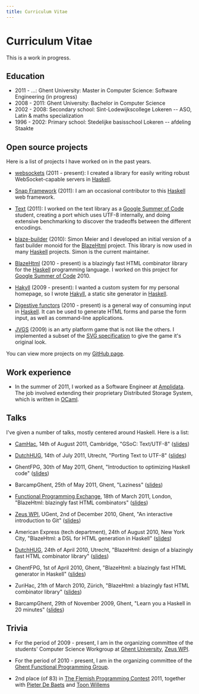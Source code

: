 ```yaml
---
title: Curriculum Vitae
---
```


# Curriculum Vitae

This is a work in progress.

## Education

- 2011 - ...: Ghent University: Master in Computer Science: Software Engineering (in
  progress)
- 2008 - 2011: Ghent University: Bachelor in Computer Science
- 2002 - 2008: Secondary school: Sint-Lodewijkscollege Lokeren -- ASO, Latin & maths
  specialization
- 1996 - 2002: Primary school: Stedelijke basisschool Lokeren -- afdeling Staakte

## Open source projects

Here is a list of projects I have worked on in the past years.

- [websockets] (2011 - present): I created a library for easily writing robust
  WebSocket-capable servers in [Haskell].

[websockets]: http://jaspervdj.be/websockets/

- [Snap Framework] (2011): I am an occasional contributor to this [Haskell] web
  framework.

[Snap Framework]: http://snapframework.com/

- [Text] (2011): I worked on the text library as a [Google Summer of Code]
  student, creating a port which uses UTF-8 internally, and doing extensive
  benchmarking to discover the tradeoffs between the different encodings.

[Text]: https://github.com/bos/text
[Google Summer of Code]: http://code.google.com/soc/

- [blaze-builder] (2010): Simon Meier and I developed an initial version of a
  fast builder monoid for the [BlazeHtml] project. This library is now used in
  many [Haskell] projects. Simon is the current maintainer.

[blaze-builder]: http://github.com/meiersi/blaze-builder/

- [BlazeHtml] (2010 - present) is a blazingly fast HTML combinator library for the
  [Haskell] programming language. I worked on this project for [Google Summer of
  Code] 2010.

[BlazeHtml]: http://jaspervdj.be/blaze

- [Hakyll] (2009 - present): I wanted a custom system for my personal homepage, so I
  wrote [Hakyll], a static site generator in [Haskell]. 

[Hakyll]: http://jaspervdj.be/hakyll
[Haskell]: http://haskell.org/

- [Digestive functors] (2010 - present) is a general way of consuming input in
  [Haskell]. It can be used to generate HTML forms and parse the form input, as
  well as command-line applications.

[Digestive functors]: http://github.com/jaspervdj/digestive-functors/

- [JVGS] (2009) is an arty platform game that is not like the others. I
  implemented a subset of the [SVG specification] to give the game it's original
  look.

[JVGS]: http://jvgs.sf.net/
[SVG specification]: http://www.w3.org/Graphics/SVG/

You can view more projects on my [GitHub page].

[GitHub page]: http://github.com/jaspervdj

## Work experience

- In the summer of 2011, I worked as a Software Engineer at [Amplidata]. The job
  involved extending their proprietary Distributed Storage System, which is
  written in [OCaml].

[Amplidata]: http://www.amplidata.com/
[OCaml]: http://caml.inria.fr/

## Talks

I've given a number of talks, mostly centered around Haskell. Here is a list:

- [CamHac], 14th of August 2011, Cambridge, "GSoC: Text/UTF-8"
  ([slides](/files/2011-camhac-text-utf8.pdf))

- [DutchHUG], 14th of July 2011, Utrecht, "Porting Text to UTF-8"
  ([slides](/files/2011-dutchhug-text-utf8.pdf))

- GhentFPG, 30th of May 2011, Ghent, "Introduction to optimizing Haskell code"
  ([slides](/files/2011-ghentfpg-introduction-optimizing.pdf))

- BarcampGhent, 25th of May 2011, Ghent, "Laziness"
  ([slides](/files/2011-barcampghent-laziness.pdf))

- [Functional Programming Exchange], 18th of March 2011, London, "BlazeHtml:
  blazingly fast HTML combinators"
  ([slides](/files/2011-functionalpx-blaze-html.pdf))

- [Zeus WPI], UGent, 2nd of December 2010, Ghent, "An interactive introduction
  to Git"
  ([slides](/files/2010-zeus-git.pdf))

- American Express (tech department), 24th of August 2010, New York City,
  "BlazeHtml: a DSL for HTML generation in Haskell"
  ([slides](/files/2010-amex-blaze-html.pdf))

- [DutchHUG], 24th of April 2010, Utrecht, "BlazeHtml: design of a blazingly fast
  HTML combinator library"
  ([slides](/files/2010-dutchhug-blaze-html.pdf))

- GhentFPG, 1st of April 2010, Ghent, "BlazeHtml: a blazingly fast HTML
  generator in Haskell"
  ([slides](/files/2010-ghentfpg-blaze-html.pdf))

- ZuriHac, 21th of March 2010, Zürich, "BlazeHtml: a blazingly fast HTML
  combinator library"
  ([slides](/files/2010-zurihac-blaze-html.pdf))

- BarcampGhent, 29th of November 2009, Ghent, "Learn you a Haskell in 20
  minutes"
  ([slides](/files/2009-barcampghent-haskell.pdf))

[DutchHUG]: http://dutchhug.nl/
[Zeus WPI]: http://zeus.ugent.be/
[Functional Programming Exchange]: http://skillsmatter.com/event/scala/functionalpx-2011
[CamHac]: http://www.haskell.org/haskellwiki/CamHac

## Trivia

- For the period of 2009 - present, I am in the organizing committee of the
  students' Computer Science Workgroup at [Ghent University], [Zeus WPI].

[Ghent University]: http://ugent.be/

- For the period of 2010 - present, I am in the organizing committee of the
  [Ghent Functional Programming Group][GhentFPG].

[GhentFPG]: http://www.haskell.org/haskellwiki/Ghent_Functional_Programming_Group

- 2nd place (of 83) in [The Flemish Programming Contest] 2011, together with
  [Pieter De Baets] and [Toon Willems]

[The Flemish Programming Contest]: http://vlaamseprogrammeerwedstrijd.be/
[Pieter De Baets]: http://thinkjavache.be/
[Toon Willems]: http://twitter.com/nudded/
